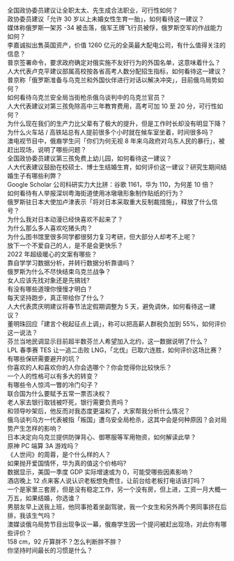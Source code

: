 全国政协委员建议让全职太太、先生成合法职业，可行性如何？  
政协委员建议「允许 30 岁以上未婚女性生育一胎」，如何看待这一建议？  
媒体称俄罗斯一架苏 -34 被击落，俄军王牌飞行员被俘，俄罗斯空军的作战能力如何？  
李嘉诚拟出售英国资产，价值 1260 亿元的全英最大配电公司，有什么值得关注的信息？  
普京签署命令，要求政府确定对俄实施不友好行为的外国名单，这意味着什么？  
人大代表卢克平建议部属高校按各省高考人数分配招生指标，如何看待这一建议？  
普京称「俄罗斯准备与乌克兰和外国伙伴进行对话以解决冲突」，目前俄乌局势如何？  
如何看待乌克兰安全局当街枪杀俄乌谈判中的乌克兰官员？  
人大代表建议对第三孩免除高中三年教育费用，高考可加 10 至 20 分，可行性如何？  
为什么现在我们的生产力比父辈有了极大的提升，但是工作时长却没有明显下降？  
为什么火车站 / 高铁站总有人提前很多个小时就在候车室坐着，时间很多吗？  
澳电视节目中，俄裔学生问「你们为何无视 8 年来乌政府对乌东人民的暴行」，被赶出现场，说明了哪些问题？  
全国政协委员建议第三孩免费上幼儿园，如何看待这一建议？  
人大代表建议鼓励在校硕士、博士生结婚生育，如何评价这一建议？研究生期间结婚生子有哪些利弊？  
Google Scholar 公司科研实力大比拼：谷歌 1161，华为 110，为何差 10 倍？  
如何看待有人举报深圳粤海街道使用冰墩墩形象制作贴纸的行为？  
俄罗斯驻日本大使加卢津表示「将对日本采取重大反制裁措施」，释放了什么信号？  
为什么我对日本动漫已经快喜欢不起来了？  
为什么那么多人喜欢吃猪头肉？  
为什么图书馆里很多同学都很努力复习考研，但大部分人却考不上呢？  
放下一个不爱自己的人，是不是会更快乐？  
2022 年超级暖心的文案有哪些？  
靠自学学习数据分析，并转行数据分析靠谱吗？  
俄罗斯为什么不尽快结束乌克兰战争？  
女人应该先找对象还是先搞钱?  
有没有哪些道理你慢慢才明白？  
每天坚持跑步，真正带给你了什么？  
人大代表庹庆明建议将春节法定假期调整为 5 天，避免调休，如何看待这一建议？  
董明珠回应「建言个税起征点上调」，称可以把高薪人群税负加到 55%，如何评价这一说法？  
芬兰当地民调显示目前超半数芬兰人希望加入北约，这一数据说明了什么？  
LPL 春季赛 TES 让一追二击败 LNG，「北伐」已取六连胜，如何评价这场比赛？  
有哪些保研需要避开的坑？  
你喜欢的人和喜欢你的人你会选哪个？你会觉得你比较快乐？  
一个人的性格可以有多大的转变？  
有哪些令人惊鸿一瞥的冷门句子？  
联合国为什么要赋予五常一票否决权？  
老人家去银行取钱被吓死，银行需要负责吗？  
和领导吵架后，他反而对我态度更温和了，大家帮我分析什么情况？  
俄乌谈判乌方一代表被指「叛国」遭乌安全局枪杀，这其中会是何种原因？会对局势产生怎样的影响？  
日本决定向乌克兰提供防弹背心、御寒服等军用物资，如何解读此举？  
原神 PC 端算 3A 游戏吗？  
《人世间》的周蓉，是个什么样的人？  
如果抛开爱国情怀，华为真的值这个价格吗?  
数据显示，美国一季度 GDP 实际增速或为 0，可能受哪些因素影响？  
酒店晚上 12 点来客人说认识老板想免费住，让前台给老板打电话该打吗？  
一个是家里三套房，但是没有稳定工作，另一个没有房，但上进，工资一月大概一万五，如果结婚，你选谁？  
男朋友早上送我上班，他同事抢着坐副驾驶，我一个女生和另外两个男同事挤在后排，我该生气吗？  
澳媒谈俄乌局势节目出现争议一幕，俄裔学生因一个提问被赶出现场，对此你有哪些评价？  
158 cm，92 斤算胖不？怎么判断胖不胖？  
你坚持时间最长的习惯是什么？  
